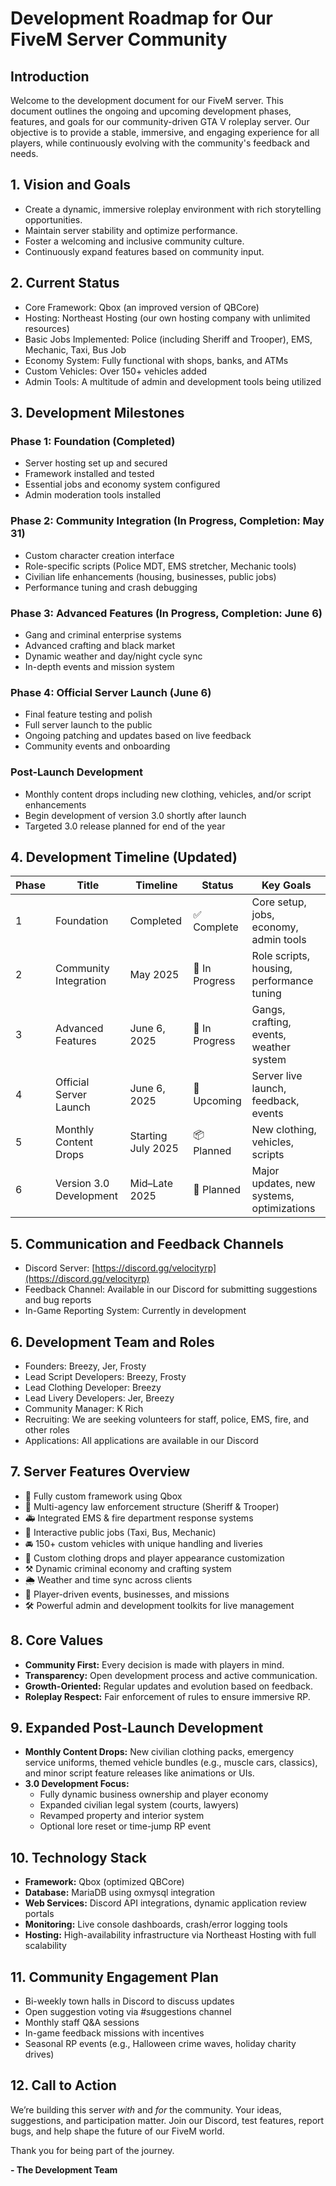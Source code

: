 # Development Roadmap for Our FiveM Server Community

## Introduction
Welcome to the development document for our FiveM server. This document outlines the ongoing and upcoming development phases, features, and goals for our community-driven GTA V roleplay server. Our objective is to provide a stable, immersive, and engaging experience for all players, while continuously evolving with the community's feedback and needs.

## 1. Vision and Goals
- Create a dynamic, immersive roleplay environment with rich storytelling opportunities.
- Maintain server stability and optimize performance.
- Foster a welcoming and inclusive community culture.
- Continuously expand features based on community input.

## 2. Current Status
- Core Framework: Qbox (an improved version of QBCore)
- Hosting: Northeast Hosting (our own hosting company with unlimited resources)
- Basic Jobs Implemented: Police (including Sheriff and Trooper), EMS, Mechanic, Taxi, Bus Job
- Economy System: Fully functional with shops, banks, and ATMs
- Custom Vehicles: Over 150+ vehicles added
- Admin Tools: A multitude of admin and development tools being utilized

## 3. Development Milestones

### Phase 1: Foundation (Completed)
- Server hosting set up and secured
- Framework installed and tested
- Essential jobs and economy system configured
- Admin moderation tools installed

### Phase 2: Community Integration (In Progress, Completion: May 31)
- Custom character creation interface
- Role-specific scripts (Police MDT, EMS stretcher, Mechanic tools)
- Civilian life enhancements (housing, businesses, public jobs)
- Performance tuning and crash debugging

### Phase 3: Advanced Features (In Progress, Completion: June 6)
- Gang and criminal enterprise systems
- Advanced crafting and black market
- Dynamic weather and day/night cycle sync
- In-depth events and mission system

### Phase 4: Official Server Launch (June 6)
- Final feature testing and polish
- Full server launch to the public
- Ongoing patching and updates based on live feedback
- Community events and onboarding

### Post-Launch Development
- Monthly content drops including new clothing, vehicles, and/or script enhancements
- Begin development of version 3.0 shortly after launch
- Targeted 3.0 release planned for end of the year

## 4. Development Timeline (Updated)

| Phase | Title                   | Timeline           | Status         | Key Goals                                      |
|-------|-------------------------|--------------------|----------------|------------------------------------------------|
| 1     | Foundation              | Completed          | ✅ Complete     | Core setup, jobs, economy, admin tools         |
| 2     | Community Integration   | May 2025           | 🔧 In Progress  | Role scripts, housing, performance tuning      |
| 3     | Advanced Features       | June 6, 2025       | 🔧 In Progress  | Gangs, crafting, events, weather system        |
| 4     | Official Server Launch  | June 6, 2025       | 🚀 Upcoming     | Server live launch, feedback, events           |
| 5     | Monthly Content Drops   | Starting July 2025 | 📦 Planned      | New clothing, vehicles, scripts                |
| 6     | Version 3.0 Development | Mid–Late 2025      | 🧪 Planned      | Major updates, new systems, optimizations      |

## 5. Communication and Feedback Channels
- Discord Server: [https://discord.gg/velocityrp](https://discord.gg/velocityrp)
- Feedback Channel: Available in our Discord for submitting suggestions and bug reports
- In-Game Reporting System: Currently in development

## 6. Development Team and Roles
- Founders: Breezy, Jer, Frosty
- Lead Script Developers: Breezy, Frosty
- Lead Clothing Developer: Breezy
- Lead Livery Developers: Jer, Breezy
- Community Manager: K Rich
- Recruiting: We are seeking volunteers for staff, police, EMS, fire, and other roles
- Applications: All applications are available in our Discord

## 7. Server Features Overview
- 🔧 Fully custom framework using Qbox
- 🚓 Multi-agency law enforcement structure (Sheriff & Trooper)
- 🚑 Integrated EMS & fire department response systems
- 🚖 Interactive public jobs (Taxi, Bus, Mechanic)
- 🚘 150+ custom vehicles with unique handling and liveries
- 👗 Custom clothing drops and player appearance customization
- ⚒️ Dynamic criminal economy and crafting system
- 🌦️ Weather and time sync across clients
- 🎯 Player-driven events, businesses, and missions
- 🛠️ Powerful admin and development toolkits for live management

## 8. Core Values
- **Community First:** Every decision is made with players in mind.
- **Transparency:** Open development process and active communication.
- **Growth-Oriented:** Regular updates and evolution based on feedback.
- **Roleplay Respect:** Fair enforcement of rules to ensure immersive RP.

## 9. Expanded Post-Launch Development
- **Monthly Content Drops:** New civilian clothing packs, emergency service uniforms, themed vehicle bundles (e.g., muscle cars, classics), and minor script feature releases like animations or UIs.
- **3.0 Development Focus:**
  - Fully dynamic business ownership and player economy
  - Expanded civilian legal system (courts, lawyers)
  - Revamped property and interior system
  - Optional lore reset or time-jump RP event

## 10. Technology Stack
- **Framework:** Qbox (optimized QBCore)
- **Database:** MariaDB using oxmysql integration
- **Web Services:** Discord API integrations, dynamic application review portals
- **Monitoring:** Live console dashboards, crash/error logging tools
- **Hosting:** High-availability infrastructure via Northeast Hosting with full scalability

## 11. Community Engagement Plan
- Bi-weekly town halls in Discord to discuss updates
- Open suggestion voting via #suggestions channel
- Monthly staff Q&A sessions
- In-game feedback missions with incentives
- Seasonal RP events (e.g., Halloween crime waves, holiday charity drives)

## 12. Call to Action
We’re building this server *with* and *for* the community. Your ideas, suggestions, and participation matter. Join our Discord, test features, report bugs, and help shape the future of our FiveM world.

Thank you for being part of the journey.

**- The Development Team**
